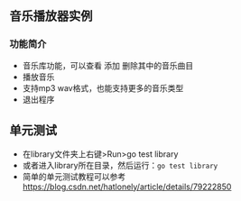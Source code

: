 ## 音乐播放器实例

### 功能简介
* 音乐库功能，可以查看 添加 删除其中的音乐曲目
* 播放音乐
* 支持mp3 wav格式，也能支持更多的音乐类型
* 退出程序

## 单元测试
* 在library文件夹上右键>Run>go test library
* 或者进入library所在目录，然后运行：`go test library`
* 简单的单元测试教程可以参考 https://blog.csdn.net/hatlonely/article/details/79222850
